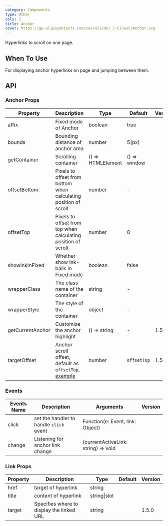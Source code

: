 ```yaml
---
category: Components
type: Other
cols: 2
title: Anchor
cover: https://gw.alipayobjects.com/zos/alicdn/_1-C1JwsC/Anchor.svg
---
```


Hyperlinks to scroll on one page.

## When To Use

For displaying anchor hyperlinks on page and jumping between them.

## API

### Anchor Props

| Property | Description | Type | Default | Version |
| --- | --- | --- | --- | --- |
| affix | Fixed mode of Anchor | boolean | true |  |
| bounds | Bounding distance of anchor area | number | 5(px) |  |
| getContainer | Scrolling container | () => HTMLElement | () => window |  |
| offsetBottom | Pixels to offset from bottom when calculating position of scroll | number | - |  |
| offsetTop | Pixels to offset from top when calculating position of scroll | number | 0 |  |
| showInkInFixed | Whether show ink-balls in Fixed mode | boolean | false |  |
| wrapperClass | The class name of the container | string | - |  |
| wrapperStyle | The style of the container | object | - |  |
| getCurrentAnchor | Customize the anchor highlight | () => string | - | 1.5.0 |
| targetOffset | Anchor scroll offset, default as `offsetTop`, [example](#components-anchor-demo-targetOffset) | number | `offsetTop` | 1.5.0 |

### Events

| Events Name | Description | Arguments | Version |
| --- | --- | --- | --- |
| click | set the handler to handle `click` event | Function(e: Event, link: Object) |  |
| change | Listening for anchor link change | (currentActiveLink: string) => void |  | 1.5.0 |

### Link Props

| Property | Description                               | Type         | Default | Version |
| -------- | ----------------------------------------- | ------------ | ------- | ------- |
| href     | target of hyperlink                       | string       |         |         |
| title    | content of hyperlink                      | string\|slot |         |         |
| target   | Specifies where to display the linked URL | string       |         | 1.5.0   |
